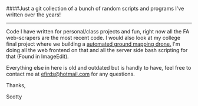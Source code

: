 ####Just a git collection of a bunch of random scripts and programs I've written over the years!
<hr>
Code I have written for personal/class projects and fun, right now all the FA web-scrapers are the most recent code. I would also look at
my college final project where we building a <a href="https://github.com/UWYO-Fall15-Sr-Design-Drone/CoscSrDesignDrones">automated ground mapping drone.</a> I'm doing all the web frontend on that and all the server side bash scripting for that (Found in ImageEdit).

Everything else in here is old and outdated but is handly to have, feel free to contact me at efirds@hotmail.com
for any questions. 

Thanks,

Scotty 
